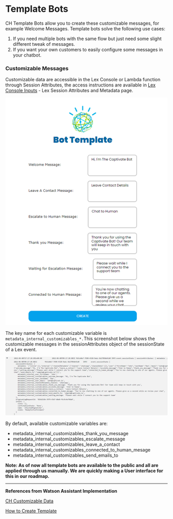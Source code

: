 # Template Bots

CH Template Bots allow you to create these customizable messages, for example Welcome Messages. Template bots solve the following use cases:

1. If you need multiple bots with the same flow but just need some slight different tweak of messages.
2. If you want your own customers to easily configure some messages in your chatbot.

### Customizable Messages

Customizable data are accessible in the Lex Console or Lambda function through Session Attributes, the access instructions are available in [Lex Console Inputs](lex-console-inputs.md) - Lex Session Attributes and Metadata page.

![Bot Template Customizable Messages](<../../../.gitbook/assets/image (53).png>)

The key name for each customizable variable is `metadata_internal_customizables_*.`This screenshot below shows the customizable messages in the sessionAttributes object of the sessionState of a Lex event.

![](<../../../.gitbook/assets/image (14).png>)

By default, available customizable variables are:

* metadata\_internal\_customizables\_thank\_you\_message
* metadata\_internal\_customizables\_escalate\_message
* metadata\_internal\_customizables\_leave\_a\_contact
* metadata\_internal\_customizables\_connected\_to\_human\_mesage
* metadata\_internal\_customizables\_send\_emails\_to

**Note: As of now all template bots are available to the public and all are applied through us manually. We are quickly making a User interface for this in our roadmap.**

****

**References from Watson Assistant Implementation**

[CH Customizable Data](../watson-assistant/the-captivate-hub-integration/ch-customizable-data.md)

[How to Create Template](../watson-assistant/the-captivate-hub-integration/how-to-create-a-template-bot.md)

